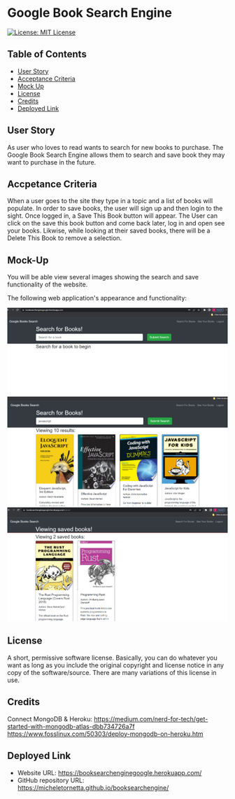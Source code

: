 # Google Book Search Engine

[![License: MIT License](https://img.shields.io/badge/License-MIT-yellow.svg)](https://opensource.org/licenses/MIT)

## Table of Contents 
  * [User Story](#user-story)
  * [Acceptance Criteria](#acceptance-criteria)
  * [Mock Up](#mock-up)
  * [License](#license)
  * [Credits](#Credits)
  * [Deployed Link](#deployed-link)

## User Story

As user who loves to read wants to search for new books to purchase.  The Google Book Search Engine allows them to search and save book they may want to purchase in the future.

## Accpetance Criteria

When a user goes to the site they type in a topic and a list of books will populate.  In order to save books, the user will sign up and then login to the sight.  Once logged in, a Save This Book button will appear.  The User can click on the save this book button and come back later, log in and open see your books.   Likwise, while looking at their saved books, there will be a Delete This Book to remove a selection.   

## Mock-Up

You will be able view several images showing the search and save functionality of the website.  

The following web application's appearance and functionality:

![Portfolio Demonstration](./images/searchforbooks.png)
![Portfolio Demonstration](./images/findbooks.png)
![Portfolio Demonstration](./images/savedbooks.png)

## License 
A short, permissive software license. Basically, you can do whatever you want as long as you include the original copyright and license notice in any copy of the software/source.  There are many variations of this license in use.

## Credits

Connect MongoDB & Heroku:  https://medium.com/nerd-for-tech/get-started-with-mongodb-atlas-dbb734726a7f
                           https://www.fosslinux.com/50303/deploy-mongodb-on-heroku.htm


## Deployed Link

* Website URL: https://booksearchenginegoogle.herokuapp.com/
* GitHub repository URL: https://micheletornetta.github.io/booksearchengine/